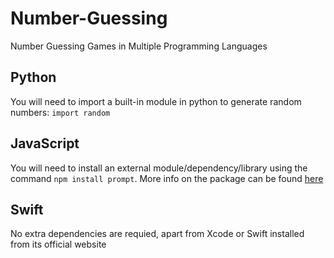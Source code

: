 # Number-Guessing
Number Guessing Games in Multiple Programming Languages
## Python
You will need to import a built-in module in python to generate random numbers: `import random`
## JavaScript
You will need to install an external module/dependency/library using the command `npm install prompt`. More info on the package can be found [here](https://www.npmjs.com/package/prompt)
## Swift
No extra dependencies are requied, apart from Xcode or Swift installed from its official website
